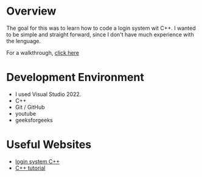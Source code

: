 # Overview

The goal for this was to learn how to code a login system wit C++. 
I wanted to be simple and straight forward, since I don't have much experience with the lenguage.

For a walkthrough, 
[click here](https://youtu.be/DAruZAr1_XY)

# Development Environment

* I used Visual Studio 2022.
* C++
* Git / GitHub
* youtube
* geeksforgeeks

# Useful Websites

* [login system C++](https://itsourcecode.com/free-projects/cplusplus-projects/c-login-system-source-code/)
* [C++ tutorial](https://www.geeksforgeeks.org/cpp-tutorial/)